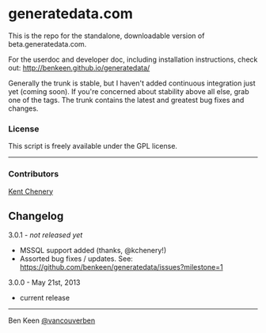 # generatedata.com

This is the repo for the standalone, downloadable version of beta.generatedata.com.

For the userdoc and developer doc, including installation instructions, check out:
http://benkeen.github.io/generatedata/

Generally the trunk is stable, but I haven't added continuous integration just yet (coming soon). If you're concerned
about stability above all else, grab one of the tags. The trunk contains the latest and greatest bug fixes and changes.


### License

This script is freely available under the GPL license.

- - -

### Contributors

[Kent Chenery](https://github.com/kchenery)


## Changelog

3.0.1 - *not released yet*
- MSSQL support added (thanks, @kchenery!)
- Assorted bug fixes / updates. See: https://github.com/benkeen/generatedata/issues?milestone=1

3.0.0 - May 21st, 2013
- current release

- - -

Ben Keen
[@vancouverben](https://twitter.com/#!/vancouverben)